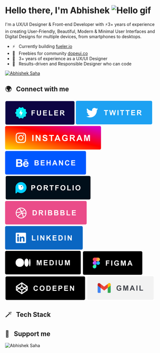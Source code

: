 ### <h1>Hello there, I'm Abhishek <img src="https://raw.githubusercontent.com/MartinHeinz/MartinHeinz/master/wave.gif" width="28px" alt="Hello gif"></h1>

 <p>I'm a UX/UI Designer & Front-end Developer with ⚡3+ years of experience in creating User-Friendly, Beautiful, Modern & Minimal User Interfaces and Digital Designs for multiple devices, from smartphones to desktops.</p>

- ⚡️ &nbsp; Currently building [fueler.io](https://fueler.io/)
- 🎁 &nbsp; Freebies for community [dopeui.co](https://dopeui.co/)
- 🎨 &nbsp; 3+ years of experience as a UX/UI Designer
- 💎 &nbsp; Results-driven and Responsible Designer who can code

<p align="left"> <a href="https://twitter.com/designerSaha" target="blank"><img src="https://img.shields.io/twitter/follow/designerSaha?color=%231DA1F2&logo=Twitter&style=for-the-badge" alt="Abhishek Saha" /></a> </p>

## 🌍 &nbsp; Connect with me

[![Fueler](social/fueler.svg)](https://fueler.io/Saha)
[![Twitter](social/twitter.svg)](https://twitter.com/designerSaha)
[![Instagram](social/insta.svg)](https://www.instagram.com/pixabuddy/)
[![Behance](social/behance.svg)](https://www.behance.net/abhisheksaha1)
[![Pixabuddy](social/pixabuddy.svg)](https://www.pixabuddy.com/)
[![Dribbble](social/dribbble.svg)](https://dribbble.com/pixabuddy)
[![Linkedin](social/linkedin.svg)](https://www.linkedin.com/in/pixabuddy/)
[![Medium](social/medium.svg)](https://pixabuddy.medium.com/)
[![Figma](social/figma.svg)](https://www.figma.com/@pixabuddy)
[![CodePen](social/codepen.svg)](https://codepen.io/pixabuddy)
[![Gmail](social/gmail.svg)](mailto:pixabuddy@gmail.com?subject=Hello👋)

## 🪄 &nbsp; Tech Stack

## 💛 &nbsp; Support me

<p><a href="https://www.buymeacoffee.com/abhishekSaha"> <img align="left" src="https://cdn.buymeacoffee.com/buttons/v2/default-yellow.png" height="50" width="210" alt="Abhishek Saha" /></a></p><br><br>
